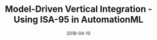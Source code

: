 ---
abstract: ''
authors:
- Bernhard Wally
date: '2018-04-10'
featured: false
links:
- name: Publik
  url: https://publik.tuwien.ac.at/showentry.php?ID=276168&lang=2
publication: 'Talk: 2nd Workshop for Production Lifecycle Information Management (PLIM),
  Darmstadt, Deutschland (invited); 04-10-2018'
publication_types:
- '3'
publishDate: '2018-04-10'
title: Model-Driven Vertical Integration - Using ISA-95 in AutomationML
url_pdf: ''
---